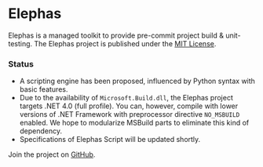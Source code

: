 Elephas
=======
Elephas is a managed toolkit to provide pre-commit project build & unit-testing. The Elephas project is published under the [MIT License](https://github.com/rschiang/elephas/blob/master/LICENSE.md).

### Status
* A scripting engine has been proposed, influenced by Python syntax with basic features.
* Due to the availability of `Microsoft.Build.dll`, the Elephas project targets .NET 4.0 (full profile). You can, however, compile with lower versions of .NET Framework with preprocessor directive `NO_MSBUILD` enabled. We hope to modularize MSBuild parts to eliminate this kind of dependency.
* Specifications of Elephas Script will be updated shortly.

Join the project on [GitHub](https://github.com/rschiang/elephas).